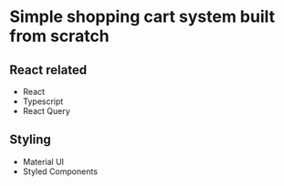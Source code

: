 # Simple shopping cart system built from scratch

## React related
- React
- Typescript
- React Query

## Styling
- Material UI
- Styled Components

